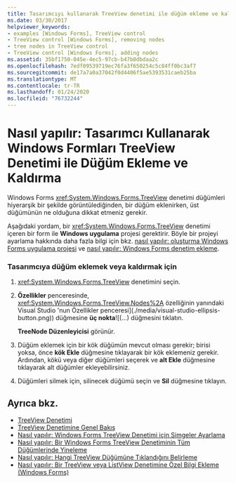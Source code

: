 ```yaml
---
title: Tasarımcıyı kullanarak TreeView denetimi ile düğüm ekleme ve kaldırma
ms.date: 03/30/2017
helpviewer_keywords:
- examples [Windows Forms], TreeView control
- TreeView control [Windows Forms], removing nodes
- tree nodes in TreeView control
- TreeView control [Windows Forms], adding nodes
ms.assetid: 35bf1750-045e-4ec5-97cb-b47b0dbdaa2c
ms.openlocfilehash: 7edf09539719ec76fa3f650254c5c84ff0bc3af7
ms.sourcegitcommit: de17a7a0a37042f0d4406f5ae5393531caeb25ba
ms.translationtype: MT
ms.contentlocale: tr-TR
ms.lasthandoff: 01/24/2020
ms.locfileid: "76732244"
---
```

# <a name="how-to-add-and-remove-nodes-with-the-windows-forms-treeview-control-using-the-designer"></a>Nasıl yapılır: Tasarımcı Kullanarak Windows Formları TreeView Denetimi ile Düğüm Ekleme ve Kaldırma

Windows Forms <xref:System.Windows.Forms.TreeView> denetimi düğümleri hiyerarşik bir şekilde görüntülediğinden, bir düğüm eklenirken, üst düğümünün ne olduğuna dikkat etmeniz gerekir.

Aşağıdaki yordam, bir <xref:System.Windows.Forms.TreeView> denetimi içeren bir form ile **Windows uygulama** projesi gerektirir. Böyle bir projeyi ayarlama hakkında daha fazla bilgi için bkz. [nasıl yapılır: oluşturma Windows Forms uygulama projesi](/visualstudio/ide/step-1-create-a-windows-forms-application-project) ve [nasıl yapılır: Windows Forms denetim ekleme](how-to-add-controls-to-windows-forms.md).

### <a name="to-add-or-remove-nodes-in-the-designer"></a>Tasarımcıya düğüm eklemek veya kaldırmak için

1. <xref:System.Windows.Forms.TreeView> denetimini seçin.

2. **Özellikler** penceresinde, <xref:System.Windows.Forms.TreeView.Nodes%2A> özelliğinin yanındaki Visual Studio 'nun Özellikler penceresi](./media/visual-studio-ellipsis-button.png)) düğmesine **üç nokta**![(...) düğmesini tıklatın.

     **TreeNode Düzenleyicisi** görünür.

3. Düğüm eklemek için bir kök düğümün mevcut olması gerekir; birisi yoksa, önce **kök Ekle** düğmesine tıklayarak bir kök eklemeniz gerekir. Ardından, kökü veya diğer düğümleri seçerek ve **alt Ekle** düğmesine tıklayarak alt düğümler ekleyebilirsiniz.

4. Düğümleri silmek için, silinecek düğümü seçin ve **Sil** düğmesine tıklayın.

## <a name="see-also"></a>Ayrıca bkz.

- [TreeView Denetimi](treeview-control-windows-forms.md)
- [TreeView Denetimine Genel Bakış](treeview-control-overview-windows-forms.md)
- [Nasıl yapılır: Windows Forms TreeView Denetimi için Simgeler Ayarlama](how-to-set-icons-for-the-windows-forms-treeview-control.md)
- [Nasıl yapılır: Bir Windows Forms TreeView Denetiminin Tüm Düğümlerinde Yineleme](how-to-iterate-through-all-nodes-of-a-windows-forms-treeview-control.md)
- [Nasıl yapılır: Hangi TreeView Düğümüne Tıklandığını Belirleme](how-to-determine-which-treeview-node-was-clicked-windows-forms.md)
- [Nasıl yapılır: Bir TreeView veya ListView Denetimine Özel Bilgi Ekleme (Windows Forms)](add-custom-information-to-a-treeview-or-listview-control-wf.md)
